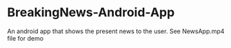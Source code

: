 # BreakingNews-Android-App

An android app that shows the present news to the user. See NewsApp.mp4 file for demo
